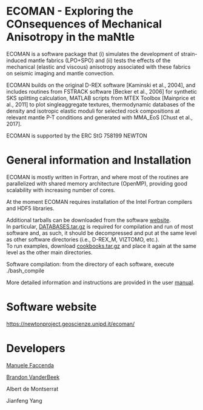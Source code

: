 # ECOMAN - Exploring the COnsequences of Mechanical Anisotropy in the maNtle

ECOMAN is a software package that (i) simulates the development of strain-induced mantle fabrics (LPO+SPO) and (ii) tests the effects of the mechanical (elastic and viscous) anisotropy associated with these fabrics on seismic imaging and mantle convection. 

ECOMAN builds on the original D-REX software [Kaminski et al., 2004], and includes routines from FSTRACK software [Becker et al., 2006] for synthetic SKS splitting calculation, MATLAB scripts from MTEX Toolbox [Mainprice et al., 2011] to plot singleaggregate textures, thermodynamic databases of the density and isotropic elastic moduli for selected rock compositions at relevant  mantle  P-T  conditions  and  generated with MMA_EoS [Chust et al., 2017].

ECOMAN is supported by the ERC StG 758199 NEWTON

# General information and Installation

ECOMAN is mostly written in Fortran, and where most of the routines are parallelized with shared memory architecture (OpenMP), providing good scalability with increasing number of cores.

At the moment ECOMAN requires installation of the Intel Fortran compilers and HDF5 libraries.

Additional tarballs can be downloaded from the software [website](https://newtonproject.geoscienze.unipd.it/ecoman/). \
In particular, [DATABASES.tar.gz](https://newtonproject.geoscienze.unipd.it/wp-content/uploads/2021/04/DATABASES.tar.gz) is required for compilation and run of most software and, as such, it should be decompressed and put at the same level as other software directories (i.e., D-REX_M, VIZTOMO, etc.).\
To run examples, download [cookbooks.tar.gz](https://newtonproject.geoscienze.unipd.it/wp-content/uploads/2021/04/cookbooks.tar.gz) and place it again at the same level as the other main directories.

Software compilation: from the directory of each software, execute ./bash_compile

More detailed information and instructions are provided in the user [manual](https://newtonproject.geoscienze.unipd.it/wp-content/uploads/2021/04/ECOMAN1.0_manual.pdf). 

# Software website

https://newtonproject.geoscienze.unipd.it/ecoman/


# Developers

[Manuele Faccenda](mailto:manuele.faccenda@unipd.it)

[Brandon VanderBeek](mailto:brandon.p.vanderbeek@gmail.com)

Albert de Montserrat

Jianfeng Yang
